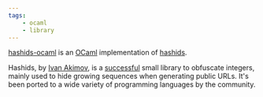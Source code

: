 ```yaml
---
tags:
    - ocaml
    - library
---
```

[hashids-ocaml](https://github.com/jacquev6/hashids-ocaml/) is an [OCaml](https://ocaml.org/) implementation of [hashids](https://hashids.org/ocaml/).

Hashids, by [Ivan Akimov](https://github.com/ivanakimov), is a [successful](http://ivanakimov.com/1m-downloads-of-an-open-source-project/)
small library to obfuscate integers, mainly used to hide growing sequences when generating public URLs.
It's been ported to a wide variety of programming languages by the community.
